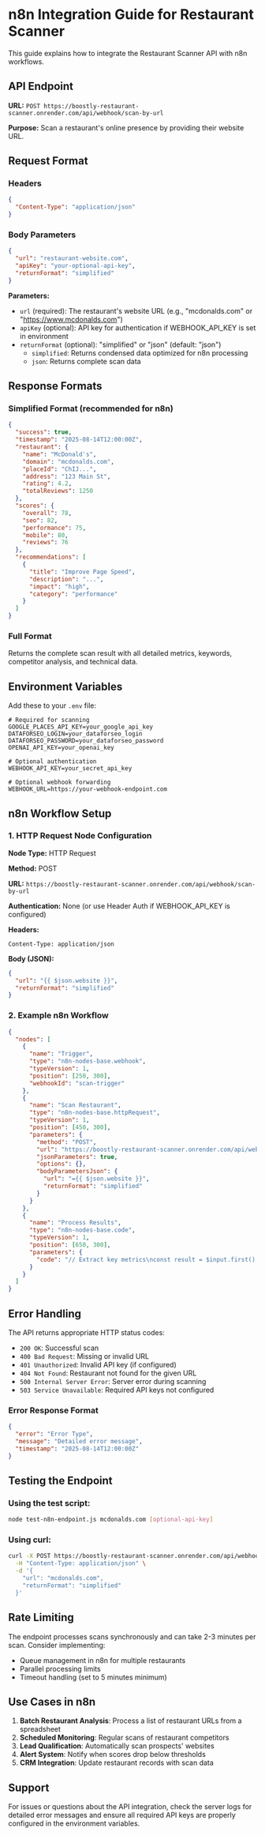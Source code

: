 # n8n Integration Guide for Restaurant Scanner

This guide explains how to integrate the Restaurant Scanner API with n8n workflows.

## API Endpoint

**URL:** `POST https://boostly-restaurant-scanner.onrender.com/api/webhook/scan-by-url`

**Purpose:** Scan a restaurant's online presence by providing their website URL.

## Request Format

### Headers
```json
{
  "Content-Type": "application/json"
}
```

### Body Parameters
```json
{
  "url": "restaurant-website.com",
  "apiKey": "your-optional-api-key",
  "returnFormat": "simplified"
}
```

**Parameters:**
- `url` (required): The restaurant's website URL (e.g., "mcdonalds.com" or "https://www.mcdonalds.com")
- `apiKey` (optional): API key for authentication if WEBHOOK_API_KEY is set in environment
- `returnFormat` (optional): "simplified" or "json" (default: "json")
  - `simplified`: Returns condensed data optimized for n8n processing
  - `json`: Returns complete scan data

## Response Formats

### Simplified Format (recommended for n8n)
```json
{
  "success": true,
  "timestamp": "2025-08-14T12:00:00Z",
  "restaurant": {
    "name": "McDonald's",
    "domain": "mcdonalds.com",
    "placeId": "ChIJ...",
    "address": "123 Main St",
    "rating": 4.2,
    "totalReviews": 1250
  },
  "scores": {
    "overall": 78,
    "seo": 82,
    "performance": 75,
    "mobile": 80,
    "reviews": 76
  },
  "recommendations": [
    {
      "title": "Improve Page Speed",
      "description": "...",
      "impact": "high",
      "category": "performance"
    }
  ]
}
```

### Full Format
Returns the complete scan result with all detailed metrics, keywords, competitor analysis, and technical data.

## Environment Variables

Add these to your `.env` file:

```env
# Required for scanning
GOOGLE_PLACES_API_KEY=your_google_api_key
DATAFORSEO_LOGIN=your_dataforseo_login
DATAFORSEO_PASSWORD=your_dataforseo_password
OPENAI_API_KEY=your_openai_key

# Optional authentication
WEBHOOK_API_KEY=your_secret_api_key

# Optional webhook forwarding
WEBHOOK_URL=https://your-webhook-endpoint.com
```

## n8n Workflow Setup

### 1. HTTP Request Node Configuration

**Node Type:** HTTP Request

**Method:** POST

**URL:** `https://boostly-restaurant-scanner.onrender.com/api/webhook/scan-by-url`

**Authentication:** None (or use Header Auth if WEBHOOK_API_KEY is configured)

**Headers:**
```
Content-Type: application/json
```

**Body (JSON):**
```json
{
  "url": "{{ $json.website }}",
  "returnFormat": "simplified"
}
```

### 2. Example n8n Workflow

```json
{
  "nodes": [
    {
      "name": "Trigger",
      "type": "n8n-nodes-base.webhook",
      "typeVersion": 1,
      "position": [250, 300],
      "webhookId": "scan-trigger"
    },
    {
      "name": "Scan Restaurant",
      "type": "n8n-nodes-base.httpRequest",
      "typeVersion": 1,
      "position": [450, 300],
      "parameters": {
        "method": "POST",
        "url": "https://boostly-restaurant-scanner.onrender.com/api/webhook/scan-by-url",
        "jsonParameters": true,
        "options": {},
        "bodyParametersJson": {
          "url": "={{ $json.website }}",
          "returnFormat": "simplified"
        }
      }
    },
    {
      "name": "Process Results",
      "type": "n8n-nodes-base.code",
      "typeVersion": 1,
      "position": [650, 300],
      "parameters": {
        "code": "// Extract key metrics\nconst result = $input.first().json;\n\nreturn {\n  restaurantName: result.restaurant.name,\n  overallScore: result.scores.overall,\n  needsImprovement: result.scores.overall < 70,\n  topRecommendation: result.recommendations[0]?.title || 'None',\n  timestamp: result.timestamp\n};"
      }
    }
  ]
}
```

## Error Handling

The API returns appropriate HTTP status codes:

- `200 OK`: Successful scan
- `400 Bad Request`: Missing or invalid URL
- `401 Unauthorized`: Invalid API key (if configured)
- `404 Not Found`: Restaurant not found for the given URL
- `500 Internal Server Error`: Server error during scanning
- `503 Service Unavailable`: Required API keys not configured

### Error Response Format
```json
{
  "error": "Error Type",
  "message": "Detailed error message",
  "timestamp": "2025-08-14T12:00:00Z"
}
```

## Testing the Endpoint

### Using the test script:
```bash
node test-n8n-endpoint.js mcdonalds.com [optional-api-key]
```

### Using curl:
```bash
curl -X POST https://boostly-restaurant-scanner.onrender.com/api/webhook/scan-by-url \
  -H "Content-Type: application/json" \
  -d '{
    "url": "mcdonalds.com",
    "returnFormat": "simplified"
  }'
```

## Rate Limiting

The endpoint processes scans synchronously and can take 2-3 minutes per scan. Consider implementing:
- Queue management in n8n for multiple restaurants
- Parallel processing limits
- Timeout handling (set to 5 minutes minimum)

## Use Cases in n8n

1. **Batch Restaurant Analysis**: Process a list of restaurant URLs from a spreadsheet
2. **Scheduled Monitoring**: Regular scans of restaurant competitors
3. **Lead Qualification**: Automatically scan prospects' websites
4. **Alert System**: Notify when scores drop below thresholds
5. **CRM Integration**: Update restaurant records with scan data

## Support

For issues or questions about the API integration, check the server logs for detailed error messages and ensure all required API keys are properly configured in the environment variables.